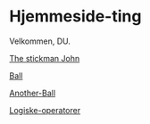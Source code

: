 # Hjemmeside-ting
Velkommen, DU.

[The stickman John](Stickman-John/)

[Ball](Ball/)

[Another-Ball](Another-Ball/)

[Logiske-operatorer](Logiske-operatorer/)